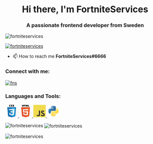 <h1 align="center">Hi there, I'm FortniteServices</h1>
<h3 align="center">A passionate frontend developer from Sweden</h3>

<p align="left"> <img src="https://komarev.com/ghpvc/?username=fortniteservices&label=Profile%20views&color=0e75b6&style=flat" alt="fortniteservices" /> </p>

<p align="left"> <a href="https://github.com/ryo-ma/github-profile-trophy"><img src="https://github-profile-trophy.vercel.app/?username=fortniteservices" alt="fortniteservices" /></a> </p>

- 📫 How to reach me **FortniteServices#6666**

<h3 align="left">Connect with me:</h3>
<p align="left">
<a href="https://discord.gg/fns" target="blank"><img align="center" src="https://raw.githubusercontent.com/rahuldkjain/github-profile-readme-generator/master/src/images/icons/Social/discord.svg" alt="fns" height="30" width="40" /></a>
</p>

<h3 align="left">Languages and Tools:</h3>
<p align="left"> <a href="https://www.w3schools.com/css/" target="_blank" rel="noreferrer"> <img src="https://raw.githubusercontent.com/devicons/devicon/master/icons/css3/css3-original-wordmark.svg" alt="css3" width="40" height="40"/> </a> <a href="https://www.w3.org/html/" target="_blank" rel="noreferrer"> <img src="https://raw.githubusercontent.com/devicons/devicon/master/icons/html5/html5-original-wordmark.svg" alt="html5" width="40" height="40"/> </a> <a href="https://developer.mozilla.org/en-US/docs/Web/JavaScript" target="_blank" rel="noreferrer"> <img src="https://raw.githubusercontent.com/devicons/devicon/master/icons/javascript/javascript-original.svg" alt="javascript" width="40" height="40"/> </a> <a href="https://www.python.org" target="_blank" rel="noreferrer"> <img src="https://raw.githubusercontent.com/devicons/devicon/master/icons/python/python-original.svg" alt="python" width="40" height="40"/> </a> </p>

<p><img align="left" src="https://github-readme-stats.vercel.app/api/top-langs?username=fortniteservices&show_icons=true&locale=en&layout=compact" alt="fortniteservices" /></p>

<p>&nbsp;<img align="center" src="https://github-readme-stats.vercel.app/api?username=fortniteservices&show_icons=true&locale=en" alt="fortniteservices" /></p>

<p><img align="center" src="https://github-readme-streak-stats.herokuapp.com/?user=fortniteservices&" alt="fortniteservices" /></p>

